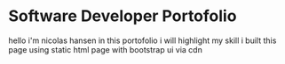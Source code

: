 # Software Developer Portofolio
hello i'm nicolas hansen in this portofolio i will highlight my skill 
i built this page using static html page with bootstrap ui via cdn
